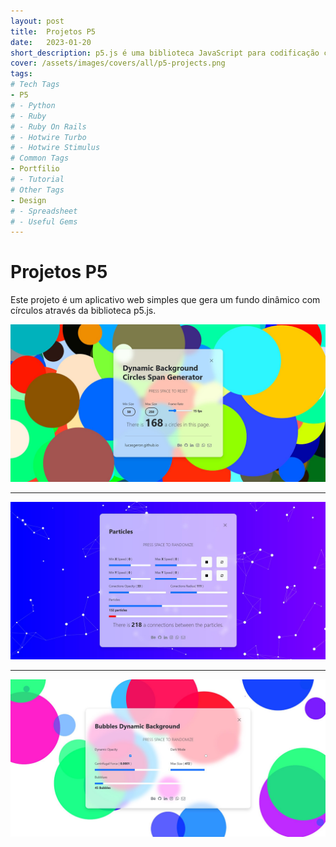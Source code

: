 ```yaml
---
layout: post
title:  Projetos P5
date:   2023-01-20
short_description: p5.js é uma biblioteca JavaScript para codificação criativa, com foco em tornar a codificação acessível e inclusiva para artistas, designers, educadores, iniciantes e qualquer outra pessoa!
cover: /assets/images/covers/all/p5-projects.png
tags:
# Tech Tags
- P5
# - Python
# - Ruby
# - Ruby On Rails
# - Hotwire Turbo
# - Hotwire Stimulus
# Common Tags
- Portfilio
# - Tutorial
# Other Tags
- Design
# - Spreadsheet
# - Useful Gems
---
```


# Projetos P5

Este projeto é um aplicativo web simples que gera um fundo dinâmico com círculos através da biblioteca p5.js.

<div>
  <a href="https://lucasgeron.github.io/p5/circles-dynamic-background" target="_blank" class="text-decoration-none">
  <img src="/assets/images/posts/p5-projects/circle-span.png" alt="" class=" w-100 img-fluid rounded-3 shadow mb-4">
  </a>
</div>


------

<div>
 <a href="https://lucasgeron.github.io/p5/particles-dynamic-background" target="_blank" class="text-decoration-none">
  <img src="/assets/images/posts/p5-projects/particles.png" alt="" class=" w-100 img-fluid rounded-3 shadow my-4">
  </a>
</div>

------

<div>
 <a href="https://lucasgeron.github.io/p5/bubbles-dynamic-background" target="_blank" class="text-decoration-none">
  <img src="/assets/images/posts/p5-projects/bubles.png" alt="" class=" w-100 img-fluid rounded-3 shadow mt-4">
  </a>
</div>

